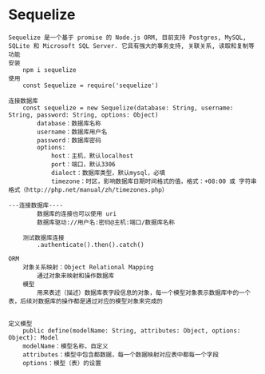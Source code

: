 # Sequelize
    Sequelize 是一个基于 promise 的 Node.js ORM, 目前支持 Postgres, MySQL, SQLite 和 Microsoft SQL Server. 它具有强大的事务支持, 关联关系, 读取和复制等功能
    安装
    	npm i sequelize
    使用
    	const Sequelize = require('sequelize')

    连接数据库
    	const sequelize = new Sequelize(database: String, username: String, password: String, options: Object)
    	    database：数据库名称
    	    username：数据库用户名
    	    password：数据库密码
    		options:
    			host：主机，默认localhost
    			port：端口，默认3306
    			dialect：数据库类型，默认mysql，必填
    			timezone：时区，影响数据库日期时间格式的值，格式：+08:00 或 字符串格式（http://php.net/manual/zh/timezones.php）

    ---连接数据库----
    		数据库的连接也可以使用 uri
    		数据库驱动://用户名:密码@主机:端口/数据库名称

    	测试数据库连接
    		.authenticate().then().catch()

    ORM
    	对象关系映射：Object Relational Mapping
    		通过对象来映射和操作数据库
    	模型
    		用来表述（描述）数据库表字段信息的对象，每一个模型对象表示数据库中的一个表，后续对数据库的操作都是通过对应的模型对象来完成的


    定义模型
    	public define(modelName: String, attributes: Object, options: Object): Model
    	modelName：模型名称，自定义
    	attributes：模型中包含都数据，每一个数据映射对应表中都每一个字段
    	options：模型（表）的设置

